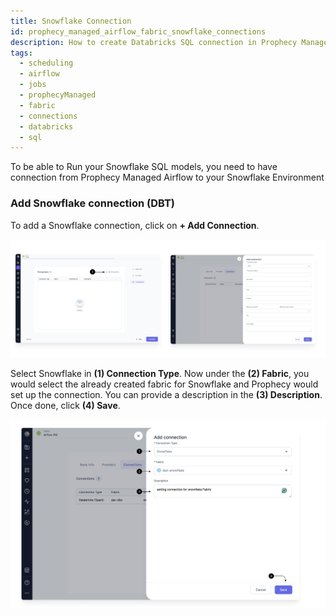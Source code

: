 ```yaml
---
title: Snowflake Connection
id: prophecy_managed_airflow_fabric_snowflake_connections
description: How to create Databricks SQL connection in Prophecy Managed Airflow fabric
tags:
  - scheduling
  - airflow
  - jobs
  - prophecyManaged
  - fabric
  - connections
  - databricks
  - sql
---
```


To be able to Run your Snowflake SQL models, you need to have connection from Prophecy Managed Airflow to your Snowflake Environment

### Add Snowflake connection (DBT)

To add a Snowflake connection, click on **+ Add Connection**.

![Add_connection](../img/Add_Connection.png)

Select Snowflake in **(1) Connection Type**. Now under the **(2) Fabric**, you would select the already created fabric for Snowflake and Prophecy would set up the connection. You can provide a description in the **(3) Description**. Once done, click **(4) Save**.

![DB_SQL_connection](../img/Snowflake_connection.png)
